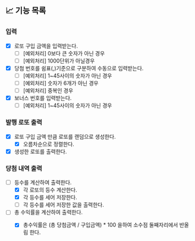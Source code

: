 ## 📈 기능 목록

### 입력

- [x] 로또 구입 금액을 입력받는다.
    - [ ] [예외처리] 0보다 큰 숫자가 아닌 경우
    - [ ] [예외처리] 1000단위가 아닐경우

- [x] 당첨 번호를 쉼표(,)기준으로 구분하여 수동으로 입력받는다.
    - [ ] [예외처리] 1~45사이의 숫자가 아닌 경우
    - [ ] [예외처리] 숫자가 6개가 아닌 경우
    - [ ] [예외처리] 중복인 경우

- [x] 보너스 번호를 입력받는다.
    - [ ] [예외처리] 1~45사이의 숫자가 아닌 경우

### 발행 로또 출력

- [x] 로또 구입 금액 만큼 로또를 랜덤으로 생성한다.
    - [x] 오름차순으로 정렬한다.
- [x] 생성한 로또를 출력한다.

### 당첨 내역 출력

- [ ] 등수를 계산하여 출력한다.
    - [x] 각 로또의 등수 계산한다.
    - [x] 각 등수를 세어 저장한다.
    - [ ] 각 등수를 세어 저장한 값을 출력한다.

- [ ] 총 수익률을 계산하여 출력한다.
    - [x] 총수익률은 (총 당첨금액 /  구입금액) * 100 을하여 소수점 둘째자리에서 반올림 한다.  

